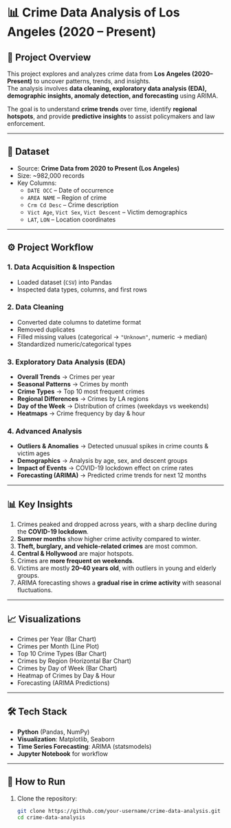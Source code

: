 # 📊 Crime Data Analysis of Los Angeles (2020 – Present)

## 📌 Project Overview
This project explores and analyzes crime data from **Los Angeles (2020–Present)** to uncover patterns, trends, and insights.  
The analysis involves **data cleaning, exploratory data analysis (EDA), demographic insights, anomaly detection, and forecasting** using ARIMA.  

The goal is to understand **crime trends** over time, identify **regional hotspots**, and provide **predictive insights** to assist policymakers and law enforcement.

---

## 📂 Dataset
- Source: **Crime Data from 2020 to Present (Los Angeles)**  
- Size: ~982,000 records  
- Key Columns:  
  - `DATE OCC` – Date of occurrence  
  - `AREA NAME` – Region of crime  
  - `Crm Cd Desc` – Crime description  
  - `Vict Age`, `Vict Sex`, `Vict Descent` – Victim demographics  
  - `LAT`, `LON` – Location coordinates  

---

## ⚙️ Project Workflow
### 1. Data Acquisition & Inspection
- Loaded dataset (`CSV`) into Pandas  
- Inspected data types, columns, and first rows  

### 2. Data Cleaning
- Converted date columns to datetime format  
- Removed duplicates  
- Filled missing values (categorical → `"Unknown"`, numeric → median)  
- Standardized numeric/categorical types  

### 3. Exploratory Data Analysis (EDA)
- **Overall Trends** → Crimes per year  
- **Seasonal Patterns** → Crimes by month  
- **Crime Types** → Top 10 most frequent crimes  
- **Regional Differences** → Crimes by LA regions  
- **Day of the Week** → Distribution of crimes (weekdays vs weekends)  
- **Heatmaps** → Crime frequency by day & hour  

### 4. Advanced Analysis
- **Outliers & Anomalies** → Detected unusual spikes in crime counts & victim ages  
- **Demographics** → Analysis by age, sex, and descent groups  
- **Impact of Events** → COVID-19 lockdown effect on crime rates  
- **Forecasting (ARIMA)** → Predicted crime trends for next 12 months  

---

## 📊 Key Insights
1. Crimes peaked and dropped across years, with a sharp decline during the **COVID-19 lockdown**.  
2. **Summer months** show higher crime activity compared to winter.  
3. **Theft, burglary, and vehicle-related crimes** are most common.  
4. **Central & Hollywood** are major hotspots.  
5. Crimes are **more frequent on weekends**.  
6. Victims are mostly **20–40 years old**, with outliers in young and elderly groups.  
7. ARIMA forecasting shows a **gradual rise in crime activity** with seasonal fluctuations.  

---

## 📈 Visualizations
- Crimes per Year (Bar Chart)  
- Crimes per Month (Line Plot)  
- Top 10 Crime Types (Bar Chart)  
- Crimes by Region (Horizontal Bar Chart)  
- Crimes by Day of Week (Bar Chart)  
- Heatmap of Crimes by Day & Hour  
- Forecasting (ARIMA Predictions)  

---

## 🛠️ Tech Stack
- **Python** (Pandas, NumPy)  
- **Visualization**: Matplotlib, Seaborn  
- **Time Series Forecasting**: ARIMA (statsmodels)  
- **Jupyter Notebook** for workflow  

---

## 🚀 How to Run
1. Clone the repository:
   ```bash
   git clone https://github.com/your-username/crime-data-analysis.git
   cd crime-data-analysis
